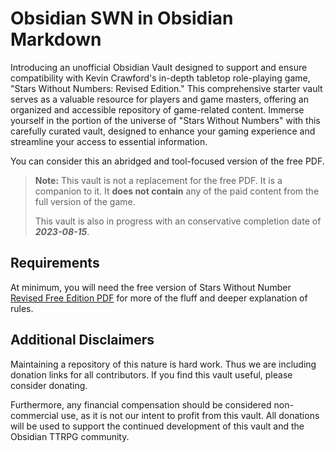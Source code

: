 # Obsidian SWN in Obsidian Markdown

Introducing an unofficial Obsidian Vault designed to support and ensure compatibility with Kevin Crawford's in-depth tabletop role-playing game, "Stars Without Numbers: Revised Edition." This comprehensive starter vault serves as a valuable resource for players and game masters, offering an organized and accessible repository of game-related content. Immerse yourself in the portion of the universe of "Stars Without Numbers" with this carefully curated vault, designed to enhance your gaming experience and streamline your access to essential information.

You can consider this an abridged and tool-focused version of the free PDF. 

> **Note:** This vault is not a replacement for the free PDF. It is a companion to it. It **does not contain** any of the paid content from the full version of the game.
>
> This vault is also in progress with an conservative completion date of **_2023-08-15_**.

## Requirements

At minimum, you will need the free version of Stars Without Number [Revised Free Edition PDF](https://www.drivethrurpg.com/product/230009/Stars-Without-Number-Revised-Edition-Free-Version?cPath=36869) for more of the fluff and deeper explanation of rules.

## Additional Disclaimers

Maintaining a repository of this nature is hard work. Thus we are including donation links for all contributors. If you find this vault useful, please consider donating.

Furthermore, any financial compensation should be considered non-commercial use, as it is not our intent to profit from this vault. All donations will be used to support the continued development of this vault and the Obsidian TTRPG community.
